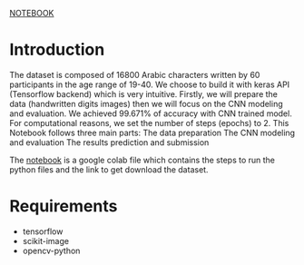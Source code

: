 [NOTEBOOK](https://github.com/DefCon-init/arabiccharacters/blob/master/Deep_Learning_with_CNNs.ipynb)

# Introduction

The dataset is composed of 16800 Arabic characters written by 60 participants in the age range of 19-40. We choose to build it with keras API (Tensorflow backend) which is very intuitive. Firstly, we will prepare the data (handwritten digits images) then we will focus on the CNN modeling and evaluation. We achieved 99.671% of accuracy with CNN trained model. For computational reasons, we set the number of steps (epochs) to 2. This Notebook follows three main parts: The data preparation The CNN modeling and evaluation The results prediction and submission

The [notebook](https://github.com/DefCon-init/arabiccharacters/blob/master/Deep_Learning_with_CNNs.ipynb) is a google colab file which contains the steps to run the python files and the link to get download the dataset.

# Requirements

 - tensorflow
 - scikit-image
 - opencv-python
